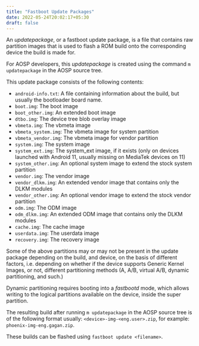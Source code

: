```yaml
---
title: "Fastboot Update Packages"
date: 2022-05-24T20:02:17+05:30
draft: false
---
```


An _updatepackage_, or a fastboot update package, is a file that contains raw partition images that is used to flash a ROM build onto the corresponding device the build is made for.

For AOSP developers, this _updatepackage_ is created using the command `m updatepackage` in the AOSP source tree.

This update package consists of the following contents:
- `android-info.txt`: A file containing information about the build, but usually the bootloader board name.
- `boot.img`: The boot image
- `boot_other.img`: An extended boot image
- `dtbo.img`: The device tree blob overlay image
- `vbmeta.img`: The vbmeta image
- `vbmeta_system.img`: The vbmeta image for system partition
- `vbmeta_vendor.img`: The vbmeta image for vendor partition
- `system.img`: The system image
- `system_ext.img`: The system_ext image, if it exists (only on devices launched with Android 11, usually missing on MediaTek devices on 11)
- `system_other.img`: An optional system image to extend the stock system partition
- `vendor.img`: The vendor image
- `vendor_dlkm.img`: An extended vendor image that contains only the DLKM modules
- `vendor_other.img`: An optional vendor image to extend the stock vendor partition
- `odm.img`: The ODM image
- `odm_dlkm.img`: An extended ODM image that contains only the DLKM modules
- `cache.img`: The cache image
- `userdata.img`: The userdata image
- `recovery.img`: The recovery image

Some of the above partitions may or may not be present in the update package depending on the build, and device, on the basis of different factors, i.e. depending on whether if the device supports Generic Kernel Images, or not, different partitioning methods (A, A/B, virtual A/B, dynamic partitioning, and such.)

Dynamic partitioning requires booting into a _fastbootd_ mode, which allows writing to the logical partitions available on the device, inside the super partition.

The resulting build after running `m updatepackage` in the AOSP source tree is of the following format usually: `<device>-img-<eng.user>.zip`, for example: `phoenix-img-eng.gagan.zip`.

These builds can be flashed using `fastboot update <filename>`.

